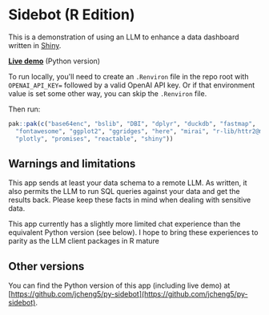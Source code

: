 # Sidebot (R Edition)

This is a demonstration of using an LLM to enhance a data dashboard written in [Shiny](https://shiny.posit.co/).

[**Live demo**](https://jcheng.shinyapps.io/sidebot) (Python version)

To run locally, you'll need to create an `.Renviron` file in the repo root with `OPENAI_API_KEY=` followed by a valid OpenAI API key. Or if that environment value is set some other way, you can skip the `.Renviron` file.

Then run:

```r
pak::pak(c("base64enc", "bslib", "DBI", "dplyr", "duckdb", "fastmap", 
  "fontawesome", "ggplot2", "ggridges", "here", "mirai", "r-lib/httr2@main", 
  "plotly", "promises", "reactable", "shiny"))
```

## Warnings and limitations

This app sends at least your data schema to a remote LLM. As written, it also permits the LLM to run SQL queries against your data and get the results back. Please keep these facts in mind when dealing with sensitive data.

This app currently has a slightly more limited chat experience than the equivalent Python version (see below). I hope to bring these experiences to parity as the LLM client packages in R mature 

## Other versions

You can find the Python version of this app (including live demo) at [https://github.com/jcheng5/py-sidebot](https://github.com/jcheng5/py-sidebot).
